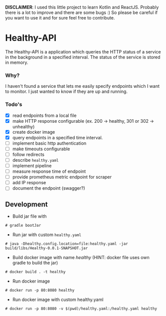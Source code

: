 **DISCLAIMER**: I used this little project to learn Kotlin and ReactJS. 
Probably there is a lot to improve and there are some bugs :) So please 
be careful if you want to use it and for sure feel free to contribute.

# Healthy-API

The Healthy-API is a application which queries the HTTP status
of a service in the background in a specified interval. The status
of the service is stored in memory.

### Why?

I haven't found a service that lets me easily specify endpoints which I want
to monitor. I just wanted to know if they are up and running.

### Todo's
- [X] read endpoints from a local file
- [X] make HTTP response configurable (ex. 200 -> healthy, 301 or 302 -> unhealthy)
- [X] create docker image
- [X] query endpoints in a specified time interval.
- [ ] implement basic http authentication
- [ ] make timeouts configurable
- [ ] follow redirects
- [ ] describe `healthy.yaml`
- [ ] implement pipeline
- [ ] measure response time of endpoint
- [ ] provide prometheus metric endpoint for scraper
- [ ] add IP response
- [ ] document the endpoint (swagger?)

## Development

* Build jar file with
```$xslt
# gradle bootJar
```
* Run jar with custom `healthy.yaml`
```$xslt
# java -Dhealthy.config.location=file:healthy.yaml -jar build/libs/Healthy-0.0.1-SNAPSHOT.jar
```
* Build docker image with name *healthy* (HINT: docker file uses own gradle to build the jar)
```$xslt
# docker build . -t healthy
```
* Run docker image
```$xslt
# docker run -p 80:8080 healthy
```
* Run docker image with custom healthy.yaml
```$xslt
# docker run -p 80:8080 -v $(pwd)/healthy.yaml:/healthy.yaml healthy
```